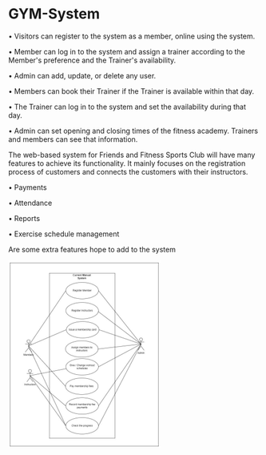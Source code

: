 ﻿# GYM-System
• Visitors can register to the system as a member, online using the system.

• Member can log in to the system and assign a trainer according to the Member's preference and 
the Trainer's availability.

• Admin can add, update, or delete any user.

• Members can book their Trainer if the Trainer is available within that day.

• The Trainer can log in to the system and set the availability during that day.

• Admin can set opening and closing times of the fitness academy. Trainers and members can see 
that information.

The web-based system for Friends and Fitness Sports Club will have many features to achieve its 
functionality. It mainly focuses on the registration process of customers and connects the 
customers with their instructors.

• Payments

• Attendance

• Reports

• Exercise schedule management

Are some extra features hope to add to the system


![Use Case Diagram](image.png)
